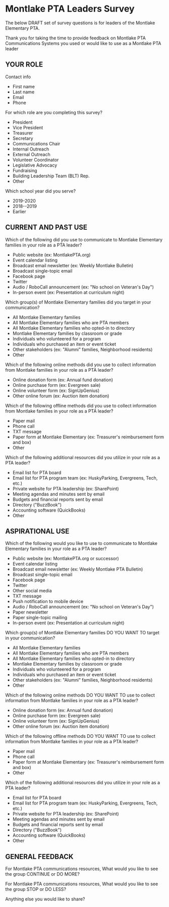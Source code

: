 # Montlake PTA Leaders Survey

The below DRAFT set of survey questions is for leaders of the Montlake Elementary PTA.

Thank you for taking the time to provide feedback on Montlake PTA Communications Systems you used or would like to use as a Montlake PTA leader

## YOUR ROLE

Contact info
* First name
* Last name
* Email
* Phone

For which role are you completing this survey?
* President
* Vice President
* Treasurer
* Secretary
* Communications Chair
* Internal Outreach
* External Outreach
* Volunteer Coordinator
* Legislative Advocacy
* Fundraising
* Building Leadership Team (BLT) Rep.
* Other

Which school year did you serve?
* 2019-2020
* 2018--2019
* Earlier


## CURRENT AND PAST USE

Which of the following did you use to communicate to Montlake Elementary families in your role as a PTA leader?
* Public website (ex: MontlakePTA.org)
* Event calendar listing
* Broadcast email newsletter (ex: Weekly Montlake Bulletin)
* Broadcast single-topic email
* Facebook page
* Twitter
* Audio / RoboCall announcement (ex: "No school on Veteran's Day")
* In-person event (ex: Presentation at curriculum night)

Which group(s) of Montlake Elementary families did you target in your communication?
* All Montlake Elementary families
* All Montlake Elementary families who are PTA members
* All Montlake Elementary families who opted-in to directory
* Montlake Elementary families by classroom or grade
* Individuals who volunteered for a program
* Individuals who purchased an item or event ticket
* Other stakeholders (ex: "Alumni" families, Neighborhood residents)
* Other

Which of the following online methods did you use to collect information from Montlake families in your role as a PTA leader?
* Online donation form (ex: Annual fund donation)
* Online purchase form (ex: Evergreen sale)
* Online volunteer form (ex: SignUpGenius)
* Other online forum (ex: Auction item donation)

Which of the following offline methods did you use to collect information from Montlake families in your role as a PTA leader?
* Paper mail
* Phone call
* TXT message
* Paper form at Montlake Elementary (ex: Treasurer's reimbursement form and box)
* Other

Which of the following additional resources did you utilize in your role as a PTA leader?
* Email list for PTA board
* Email list for PTA program team (ex: HuskyParking, Evergreens, Tech, etc.)
* Private website for PTA leadership (ex: SharePoint)
* Meeting agendas and minutes sent by email
* Budgets and financial reports sent by email
* Directory ("BuzzBook")
* Accounting software (QuickBooks)
* Other


## ASPIRATIONAL USE

Which of the following would you like to use to communicate to Montlake Elementary families in your role as a PTA leader?
* Public website (ex: MontlakePTA.org or successor)
* Event calendar listing
* Broadcast email newsletter (ex: Weekly Montlake PTA Bulletin)
* Broadcast single-topic email
* Facebook page
* Twitter
* Other social media
* TXT message
* Push notification to mobile device
* Audio / RoboCall announcement (ex: "No school on Veteran's Day")
* Paper newsletter
* Paper single-topic mailing
* In-person event (ex: Presentation at curriculum night)

Which group(s) of Montlake Elementary families DO YOU WANT TO target in your communication?
* All Montlake Elementary families
* All Montlake Elementary families who are PTA members
* All Montlake Elementary families who opted-in to directory
* Montlake Elementary families by classroom or grade
* Individuals who volunteered for a program
* Individuals who purchased an item or event ticket
* Other stakeholders (ex: "Alumni" families, Neighborhood residents)
* Other

Which of the following online methods DO YOU WANT TO use to collect information from Montlake families in your role as a PTA leader?
* Online donation form (ex: Annual fund donation)
* Online purchase form (ex: Evergreen sale)
* Online volunteer form (ex: SignUpGenius)
* Other online forum (ex: Auction item donation)

Which of the following offline methods DO YOU WANT TO use to collect information from Montlake families in your role as a PTA leader?
* Paper mail
* Phone call
* Paper form at Montlake Elementary (ex: Treasurer's reimbursement form and box)
* Other

Which of the following additional resources did you utilize in your role as a PTA leader?
* Email list for PTA board
* Email list for PTA program team (ex: HuskyParking, Evergreens, Tech, etc.)
* Private website for PTA leadership (ex: SharePoint)
* Meeting agendas and minutes sent by email
* Budgets and financial reports sent by email
* Directory ("BuzzBook")
* Accounting software (QuickBooks)
* Other


## GENERAL FEEDBACK

For Montlake PTA communications resources, What would you like to see the group CONTINUE or DO MORE?

For Montlake PTA communications resources, What would you like to see the group STOP or DO LESS?

Anything else you would like to share?
